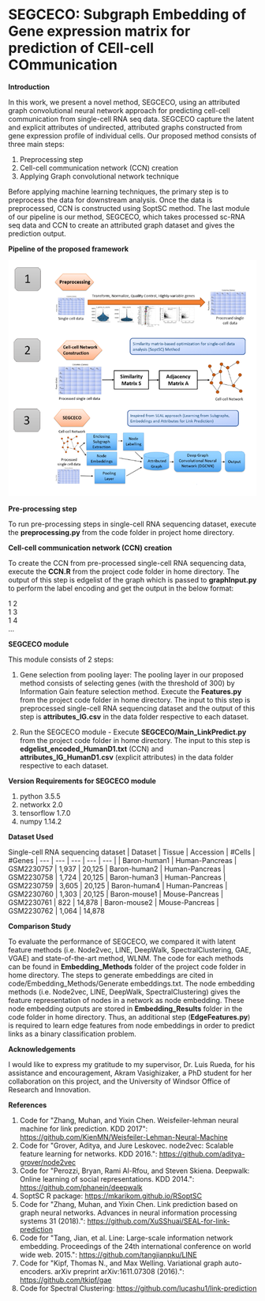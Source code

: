 # SEGCECO: Subgraph Embedding of Gene expression matrix for prediction of CEll-cell COmmunication 

**Introduction**

In this work, we present a novel method, SEGCECO, using an attributed graph convolutional neural network approach for predicting cell-cell communication from single-cell RNA seq data. SEGCECO capture the latent and explicit attributes of undirected, attributed graphs constructed from gene expression profile of individual cells. Our proposed method consists of three main steps: 
1) Preprocessing step 
2) Cell-cell communication network (CCN) creation 
3) Applying Graph convolutional network technique 
 
Before applying machine learning techniques, the primary step is to preprocess the data for downstream analysis. Once the data is preprocessed, CCN is constructed using SoptSC method. The last module of our pipeline is our method, SEGCECO, which takes processed sc-RNA seq data and CCN to create an attributed graph dataset and gives the prediction output.

**Pipeline of the proposed framework**

<img src="Pipeline.png">

**Pre-processing step**

To run pre-processing steps in single-cell RNA sequencing dataset, execute the **preprocessing.py** from the code folder in project home directory.

**Cell-cell communication network (CCN) creation**

To create the CCN from pre-processed single-cell RNA sequencing data, execute the **CCN.R** from the project code folder in home directory. The output of this step is edgelist of the graph which is passed to **graphInput.py** to perform the label encoding and get the output in the below format:

1 2\
1 3\
1 4\
...

**SEGCECO module**

This module consists of 2 steps:

1) Gene selection from pooling layer: The pooling layer in our proposed method consists of selecting genes (with the threshold of 300) by Information Gain feature selection method. Execute the **Features.py** from the project code folder in home directory. The input to this step is preprocessed single-cell RNA sequencing dataset and the output of this step is **attributes_IG.csv** in the data folder respective to each dataset.

2) Run the SEGCECO module - Execute **SEGCECO/Main_LinkPredict.py** from the project code folder in home directory. The input to this step is **edgelist_encoded_HumanD1.txt** (CCN) and  **attributes_IG_HumanD1.csv** (explicit attributes) in the data folder respective to each dataset.

**Version Requirements for SEGCECO module**

1) python 3.5.5
2) networkx 2.0
3) tensorflow 1.7.0
4) numpy 1.14.2

**Dataset Used**

Single-cell RNA sequencing dataset
| Dataset | Tissue |  Accession | #Cells |  #Genes
| --- | --- | --- | --- | --- | 
| Baron-human1 | Human-Pancreas | GSM2230757 | 1,937 | 20,125
| Baron-human2 | Human-Pancreas | GSM2230758 | 1,724 | 20,125
| Baron-human3 | Human-Pancreas | GSM2230759 | 3,605 | 20,125
| Baron-human4 | Human-Pancreas | GSM2230760 | 1,303 | 20,125
| Baron-mouse1 | Mouse-Pancreas | GSM2230761 |   822 | 14,878
| Baron-mouse2 | Mouse-Pancreas | GSM2230762 | 1,064 | 14,878

**Comparison Study**

To evaluate the performance of SEGCECO, we compared it with latent feature methods (i.e. Node2vec, LINE, DeepWalk, SpectralClustering, GAE, VGAE) and state-of-the-art method, WLNM. The code for each methods can be found in **Embedding_Methods** folder of the project code folder in home directory. The steps to generate embeddings are cited in code/Embedding_Methods/Generate embeddings.txt. The node embedding methods (i.e. Node2vec, LINE, DeepWalk, SpectralClustering) gives the feature representation of nodes in a network as node embedding. These node embedding outputs are stored in **Embedding_Results** folder in the code folder in home directory. Thus, an additional step (**EdgeFeatures.py**) is required to learn edge features from node embeddings in order to predict links as a binary classification problem. 

**Acknowledgements**

I would like to express my gratitude to my supervisor, Dr. Luis Rueda, for his assistance and encouragement, Akram Vasighizaker, a PhD student for her collaboration on this project, and the University of Windsor Office of Research and Innovation.

**References**

1) Code for "Zhang, Muhan, and Yixin Chen. Weisfeiler-lehman neural machine for link prediction. KDD 2017": https://github.com/KienMN/Weisfeiler-Lehman-Neural-Machine
2) Code for "Grover, Aditya, and Jure Leskovec. node2vec: Scalable feature learning for networks. KDD 2016.": https://github.com/aditya-grover/node2vec
3) Code for "Perozzi, Bryan, Rami Al-Rfou, and Steven Skiena. Deepwalk: Online learning of social representations. KDD 2014.": https://github.com/phanein/deepwalk
4) SoptSC R package: https://mkarikom.github.io/RSoptSC
5) Code for "Zhang, Muhan, and Yixin Chen. Link prediction based on graph neural networks. Advances in neural information processing systems 31 (2018).": https://github.com/XuSShuai/SEAL-for-link-prediction
6) Code for "Tang, Jian, et al. Line: Large-scale information network embedding. Proceedings of the 24th international conference on world wide web. 2015.": https://github.com/tangjianpku/LINE
7) Code for "Kipf, Thomas N., and Max Welling. Variational graph auto-encoders. arXiv preprint arXiv:1611.07308 (2016).": https://github.com/tkipf/gae
8) Code for Spectral Clustering: https://github.com/lucashu1/link-prediction
